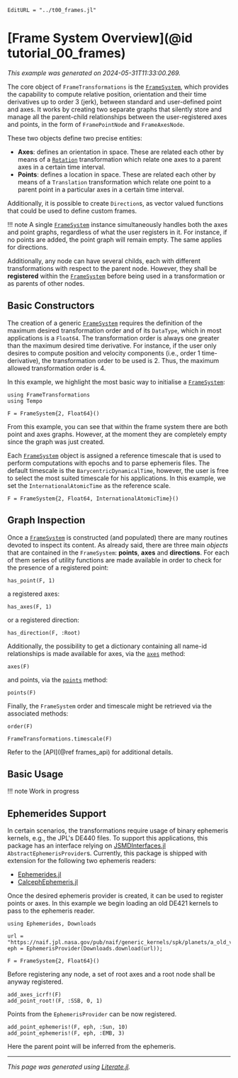```@meta
EditURL = "../t00_frames.jl"
```

# [Frame System Overview](@id tutorial_00_frames)
_This example was generated on 2024-05-31T11:33:00.269._

The core object of `FrameTransformations` is the [`FrameSystem`](@ref), which provides
the capability to compute relative position, orientation and their time derivatives up to
order 3 (jerk), between standard and user-defined point and axes. It works by creating two
separate graphs that silently store and manage all the parent-child relationships between
the user-registered axes and points, in the form of `FramePointNode` and `FrameAxesNode`.

These two objects define two precise entities:
- **Axes**: defines an orientation in space. These are related each other by means of a
  [`Rotation`](@ref) transformation which relate one axes to a parent axes in
  a certain time interval.
- **Points**: defines a location in space. These are related each other by
  means of a `Translation` transformation which relate one point to a parent point in a
  particular axes in a certain time interval.

Additionally, it is possible to create `Direction`s, as vector valued functions that could
be used to define custom frames.

!!! note
    A single [`FrameSystem`](@ref) instance simultaneously handles both the axes and
    point graphs, regardless of what the user registers in it. For instance, if no
    points are added, the point graph will remain empty. The same applies for directions.

Additionally, any node can have several childs, each with different transformations with
respect to the parent node. However, they shall be **registered** within the
[`FrameSystem`](@ref) before being used in a transformation or as parents of other nodes.

## Basic Constructors
The creation of a generic [`FrameSystem`](@ref) requires the definition of the maximum
desired transformation order and of its `DataType`, which in most applications is a `Float64`.
The transformation order is always one greater than the maximum desired time derivative.
For instance, if the user only desires to compute position and velocity components (i.e.,
order 1 time-derivative), the transformation order to be used is 2. Thus, the maximum
allowed transformation order is 4.

In this example, we highlight the most basic way to initialise a [`FrameSystem`](@ref):

````@example t00_frames
using FrameTransformations
using Tempo

F = FrameSystem{2, Float64}()
````

From this example, you can see that within the frame system there are both point and axes
graphs. However, at the moment they are completely empty since the graph was just created.

Each [`FrameSystem`](@ref) object is assigned a reference timescale that is used to perform
computations with epochs and to parse ephemeris files. The default timescale is the
`BarycentricDynamicalTime`, however, the user is free to select the most suited timescale
for his applications. In this example, we set the `InternationalAtomicTime` as the reference scale.

````@example t00_frames
F = FrameSystem{2, Float64, InternationalAtomicTime}()
````

## Graph Inspection

Once a [`FrameSystem`](@ref) is constructed (and populated) there are many routines devoted
to inspect its content. As already said, there are three main *objects* that are contained
in the `FrameSystem`: **points**, **axes** and **directions**. For each of them series of
utility functions are made available in order to check for the presence of a registered point:

````@example t00_frames
has_point(F, 1)
````

a registered axes:

````@example t00_frames
has_axes(F, 1)
````

or a registered direction:

````@example t00_frames
has_direction(F, :Root)
````

Additionally, the possibility to get a dictionary containing all name-id relationships is
made available for axes, via the [`axes`](@ref) method:

````@example t00_frames
axes(F)
````

and points, via the [`points`](@ref) method:

````@example t00_frames
points(F)
````

Finally, the `FrameSystem` order and timescale might be retrieved via the associated methods:

````@example t00_frames
order(F)
````

````@example t00_frames
FrameTransformations.timescale(F)
````

Refer to the [API](@ref frames_api) for additional details.

## Basic Usage

!!! note
    Work in progress

## Ephemerides Support

In certain scenarios, the transformations require usage of binary ephemeris kernels, e.g.,
the JPL's DE440 files. To support this applications, this package has an interface relying
on [JSMDInterfaces.jl](https://github.com/JuliaSpaceMissionDesign/JSMDInterfaces.jl)
`AbstractEphemerisProvider`s. Currently, this package is shipped with extension for the
following two ephemeris readers:
* [Ephemerides.jl](https://github.com/JuliaSpaceMissionDesign/Ephemerides.jl)
* [CalcephEphemeris.jl](https://github.com/JuliaSpaceMissionDesign/CalcephEphemeris.jl)

Once the desired ephemeris provider is created, it can be used to register points or axes.
In this example we begin loading an old DE421 kernels to pass to the ephemeris reader.

````@example t00_frames
using Ephemerides, Downloads

url = "https://naif.jpl.nasa.gov/pub/naif/generic_kernels/spk/planets/a_old_versions/de421.bsp";
eph = EphemerisProvider(Downloads.download(url));

F = FrameSystem{2, Float64}()
````

Before registering any node, a set of root axes and a root node shall be anyway registered.

````@example t00_frames
add_axes_icrf!(F)
add_point_root!(F, :SSB, 0, 1)
````

Points from the `EphemerisProvider` can be now registered.

````@example t00_frames
add_point_ephemeris!(F, eph, :Sun, 10)
add_point_ephemeris!(F, eph, :EMB, 3)
````

Here the parent point will be inferred from the ephemeris.

---

*This page was generated using [Literate.jl](https://github.com/fredrikekre/Literate.jl).*

